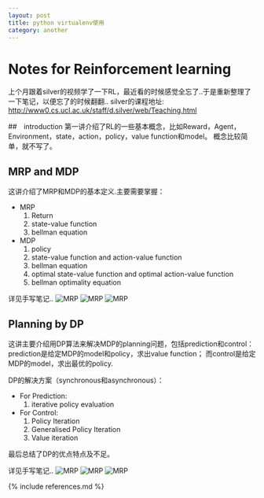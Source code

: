 ```yaml
---
layout: post
title: python virtualenv使用
category: another
---
```


# Notes for Reinforcement learning

上个月跟着silver的视频学了一下RL，最近看的时候感觉全忘了..于是重新整理了一下笔记，以便忘了的时候翻翻..
silver的课程地址: http://www0.cs.ucl.ac.uk/staff/d.silver/web/Teaching.html

##　introduction
第一讲介绍了RL的一些基本概念，比如Reward，Agent，Environment，state，action，policy，value function和model。
概念比较简单，就不写了。

## MRP and MDP
这讲介绍了MRP和MDP的基本定义.主要需要掌握：
* MRP
    1. Return
	2. state-value function
	3. bellman equation
* MDP
    1. policy
	2. state-value function and action-value function
	3. bellman equation
	4. optimal state-value function and optimal action-value function
	5. bellman optimality equation
	
详见手写笔记..
![MRP](/img/RL/MRP.png)
![MRP](/img/RL/MDP.png)
![MRP](/img/RL/MDP2.png)

## Planning by DP
这讲主要介绍用DP算法来解决MDP的planning问题，包括prediction和control： prediction是给定MDP的model和policy，求出value function； 而control是给定MDP的model，求出最优的policy.

DP的解决方案（synchronous和asynchronous）：
* For Prediction:
	1. iterative policy evaluation
* For Control:
	1. Policy Iteration
	2. Generalised Policy Iteration
	3. Value iteration

最后总结了DP的优点特点及不足。

详见手写笔记..
![MRP](/img/RL/DP.png)
![MRP](/img/RL/DP2.png)
![MRP](/img/RL/DP3.png)

{% include references.md %}
